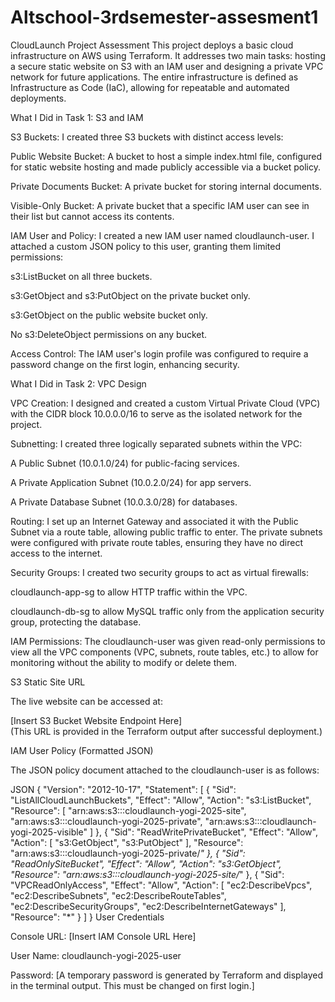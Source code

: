 # Altschool-3rdsemester-assesment1
CloudLaunch Project Assessment
This project deploys a basic cloud infrastructure on AWS using Terraform. It addresses two main tasks: hosting a secure static website on S3 with an IAM user and designing a private VPC network for future applications. The entire infrastructure is defined as Infrastructure as Code (IaC), allowing for repeatable and automated deployments.

What I Did in Task 1: S3 and IAM

S3 Buckets: I created three S3 buckets with distinct access levels:

Public Website Bucket: A bucket to host a simple index.html file, configured for static website hosting and made publicly accessible via a bucket policy.

Private Documents Bucket: A private bucket for storing internal documents.

Visible-Only Bucket: A private bucket that a specific IAM user can see in their list but cannot access its contents.

IAM User and Policy: I created a new IAM user named cloudlaunch-user. I attached a custom JSON policy to this user, granting them limited permissions:

s3:ListBucket on all three buckets.

s3:GetObject and s3:PutObject on the private bucket only.

s3:GetObject on the public website bucket only.

No s3:DeleteObject permissions on any bucket.

Access Control: The IAM user's login profile was configured to require a password change on the first login, enhancing security.

What I Did in Task 2: VPC Design

VPC Creation: I designed and created a custom Virtual Private Cloud (VPC) with the CIDR block 10.0.0.0/16 to serve as the isolated network for the project.

Subnetting: I created three logically separated subnets within the VPC:

A Public Subnet (10.0.1.0/24) for public-facing services.

A Private Application Subnet (10.0.2.0/24) for app servers.

A Private Database Subnet (10.0.3.0/28) for databases.

Routing: I set up an Internet Gateway and associated it with the Public Subnet via a route table, allowing public traffic to enter. The private subnets were configured with private route tables, ensuring they have no direct access to the internet.

Security Groups: I created two security groups to act as virtual firewalls:

cloudlaunch-app-sg to allow HTTP traffic within the VPC.

cloudlaunch-db-sg to allow MySQL traffic only from the application security group, protecting the database.

IAM Permissions: The cloudlaunch-user was given read-only permissions to view all the VPC components (VPC, subnets, route tables, etc.) to allow for monitoring without the ability to modify or delete them.

S3 Static Site URL

The live website can be accessed at:
<br>

[Insert S3 Bucket Website Endpoint Here]
<br>
(This URL is provided in the Terraform output after successful deployment.)

IAM User Policy (Formatted JSON)

The JSON policy document attached to the cloudlaunch-user is as follows:

JSON
{
  "Version": "2012-10-17",
  "Statement": [
    {
      "Sid": "ListAllCloudLaunchBuckets",
      "Effect": "Allow",
      "Action": "s3:ListBucket",
      "Resource": [
        "arn:aws:s3:::cloudlaunch-yogi-2025-site",
        "arn:aws:s3:::cloudlaunch-yogi-2025-private",
        "arn:aws:s3:::cloudlaunch-yogi-2025-visible"
      ]
    },
    {
      "Sid": "ReadWritePrivateBucket",
      "Effect": "Allow",
      "Action": [
        "s3:GetObject",
        "s3:PutObject"
      ],
      "Resource": "arn:aws:s3:::cloudlaunch-yogi-2025-private/*"
    },
    {
      "Sid": "ReadOnlySiteBucket",
      "Effect": "Allow",
      "Action": "s3:GetObject",
      "Resource": "arn:aws:s3:::cloudlaunch-yogi-2025-site/*"
    },
    {
      "Sid": "VPCReadOnlyAccess",
      "Effect": "Allow",
      "Action": [
        "ec2:DescribeVpcs",
        "ec2:DescribeSubnets",
        "ec2:DescribeRouteTables",
        "ec2:DescribeSecurityGroups",
        "ec2:DescribeInternetGateways"
      ],
      "Resource": "*"
    }
  ]
}
User Credentials

Console URL: [Insert IAM Console URL Here]

User Name: cloudlaunch-yogi-2025-user

Password: [A temporary password is generated by Terraform and displayed in the terminal output. This must be changed on first login.]
